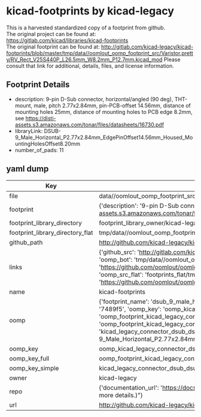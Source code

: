 # kicad-footprints by kicad-legacy  
This is a harvested standardized copy of a footprint from github.  
The original project can be found at:  
https://gitlab.com/kicad/libraries/kicad-footprints  
The original footprint can be found at:
http://gitlab.com/kicad-legacy/kicad-footprints/blob/master/tmp/data//oomlout_oomp_footprint_src/Varistor.pretty/RV_Rect_V25S440P_L26.5mm_W8.2mm_P12.7mm.kicad_mod
Please consult that link for additional, details, files, and license information.  
## Footprint Details
* description: 9-pin D-Sub connector, horizontal/angled (90 deg), THT-mount, male, pitch 2.77x2.84mm, pin-PCB-offset 14.56mm, distance of mounting holes 25mm, distance of mounting holes to PCB edge 8.2mm, see https://disti-assets.s3.amazonaws.com/tonar/files/datasheets/16730.pdf  
* libraryLink: DSUB-9_Male_Horizontal_P2.77x2.84mm_EdgePinOffset14.56mm_Housed_MountingHolesOffset8.20mm  
* number_of_pads: 11  
## yaml dump  
| Key | Value |  
| --- | --- |  
| file | data//oomlout_oomp_footprint_src/kicad-footprints/Connector_Dsub.pretty/DSUB-9_Male_Horizontal_P2.77x2.84mm_EdgePinOffset14.56mm_Housed_MountingHolesOffset8.20mm.kicad_mod |  
| footprint | {'description': '9-pin D-Sub connector, horizontal/angled (90 deg), THT-mount, male, pitch 2.77x2.84mm, pin-PCB-offset 14.56mm, distance of mounting holes 25mm, distance of mounting holes to PCB edge 8.2mm, see https://disti-assets.s3.amazonaws.com/tonar/files/datasheets/16730.pdf', 'libraryLink': 'DSUB-9_Male_Horizontal_P2.77x2.84mm_EdgePinOffset14.56mm_Housed_MountingHolesOffset8.20mm', 'number_of_pads': 11} |  
| footprint_library_directory | footprint_library_owner/kicad-legacy_kicad-footprints |  
| footprint_library_directory_flat | tmp/data//oomlout_oomp_footprint_src/footprints_flat/kicad_legacy_connector_dsub_dsub_9_male_horizontal_p2_77x2_84mm_edgepinoffset14_56mm_housed_mountingholesoffset8_20mm/working |  
| github_path | http://github.com/kicad-legacy/kicad-footprints/blob/master/tmp/data//oomlout_oomp_footprint_src/Connector_Dsub.pretty/DSUB-9_Male_Horizontal_P2.77x2.84mm_EdgePinOffset14.56mm_Housed_MountingHolesOffset8.20mm.kicad_mod |  
| links | {'github_src': 'http://gitlab.com/kicad-legacy/kicad-footprints/blob/master/tmp/data//oomlout_oomp_footprint_src/Varistor.pretty/RV_Rect_V25S440P_L26.5mm_W8.2mm_P12.7mm.kicad_mod', 'github_src_repo': 'https://gitlab.com/kicad/libraries/kicad-footprints', 'oomp_bot': 'tmp/data//oomlout_oomp_footprint_src/footprints/kicad_legacy_connector_dsub_dsub_9_male_horizontal_p2_77x2_84mm_edgepinoffset14_56mm_housed_mountingholesoffset8_20mm/working', 'oomp_bot_github': 'https://github.com/oomlout/oomlout_oomp_footprint_bot/tree/main/tmp/data//oomlout_oomp_footprint_src/footprints/kicad_legacy_connector_dsub_dsub_9_male_horizontal_p2_77x2_84mm_edgepinoffset14_56mm_housed_mountingholesoffset8_20mm/working', 'oomp_src_flat': 'footprints_flat/tmp/data//oomlout_oomp_footprint_src/footprints_flat/kicad_legacy_connector_dsub_dsub_9_male_horizontal_p2_77x2_84mm_edgepinoffset14_56mm_housed_mountingholesoffset8_20mm/working', 'oomp_src_flat_github': 'https://github.com/oomlout/oomlout_oomp_footprint_src/tree/main/tmp/data//oomlout_oomp_footprint_src/footprints_flat/kicad_legacy_connector_dsub_dsub_9_male_horizontal_p2_77x2_84mm_edgepinoffset14_56mm_housed_mountingholesoffset8_20mm/working'} |  
| name | kicad-footprints |  
| oomp | {'footprint_name': 'dsub_9_male_horizontal_p2_77x2_84mm_edgepinoffset14_56mm_housed_mountingholesoffset8_20mm', 'library_name': 'connector_dsub', 'md5': '7489f54f5878f7d0cbc6d01b7ad4c6e5', 'md5_10': '7489f54f58', 'md5_5': '7489f', 'md5_6': '7489f5', 'oomp_key': 'oomp_kicad_legacy_connector_dsub_dsub_9_male_horizontal_p2_77x2_84mm_edgepinoffset14_56mm_housed_mountingholesoffset8_20mm', 'oomp_key_extra': 'oomp_footprint_kicad_legacy_connector_dsub_dsub_9_male_horizontal_p2_77x2_84mm_edgepinoffset14_56mm_housed_mountingholesoffset8_20mm', 'oomp_key_full': 'oomp_footprint_kicad_legacy_connector_dsub_dsub_9_male_horizontal_p2_77x2_84mm_edgepinoffset14_56mm_housed_mountingholesoffset8_20mm_7489f5', 'oomp_key_simple': 'kicad_legacy_connector_dsub_dsub_9_male_horizontal_p2_77x2_84mm_edgepinoffset14_56mm_housed_mountingholesoffset8_20mm', 'original_filename': 'data//oomlout_oomp_footprint_src/kicad-footprints/Connector_Dsub.pretty/DSUB-9_Male_Horizontal_P2.77x2.84mm_EdgePinOffset14.56mm_Housed_MountingHolesOffset8.20mm.kicad_mod', 'owner_name': 'kicad_legacy'} |  
| oomp_key | oomp_kicad_legacy_connector_dsub_dsub_9_male_horizontal_p2_77x2_84mm_edgepinoffset14_56mm_housed_mountingholesoffset8_20mm |  
| oomp_key_full | oomp_footprint_kicad_legacy_connector_dsub_dsub_9_male_horizontal_p2_77x2_84mm_edgepinoffset14_56mm_housed_mountingholesoffset8_20mm |  
| oomp_key_simple | kicad_legacy_connector_dsub_dsub_9_male_horizontal_p2_77x2_84mm_edgepinoffset14_56mm_housed_mountingholesoffset8_20mm |  
| owner | kicad-legacy |  
| repo | {'documentation_url': 'https://docs.github.com/rest/overview/resources-in-the-rest-api#rate-limiting', 'message': "API rate limit exceeded for 84.66.142.224. (But here's the good news: Authenticated requests get a higher rate limit. Check out the documentation for more details.)"} |  
| url | http://github.com/kicad-legacy/kicad-footprints |  

